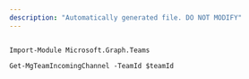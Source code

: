 ```yaml
---
description: "Automatically generated file. DO NOT MODIFY"
---
```


```powershellv2

Import-Module Microsoft.Graph.Teams

Get-MgTeamIncomingChannel -TeamId $teamId

```